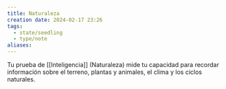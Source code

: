 ```yaml
---
title: Naturaleza
creation date: 2024-02-17 23:26
tags:
  - state/seedling
  - type/note
aliases:
---
```

Tu prueba de [[Inteligencia]] (Naturaleza) mide tu capacidad para recordar información sobre el terreno, plantas y animales, el clima y los ciclos naturales.


